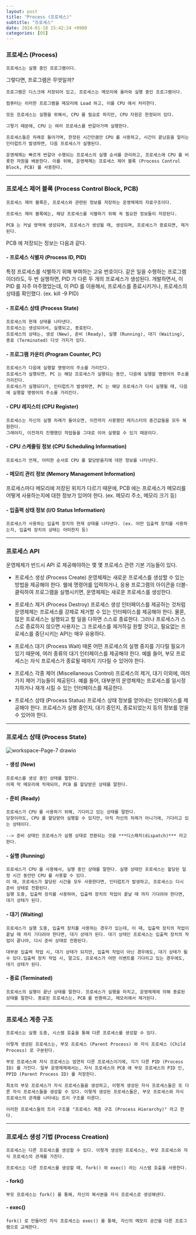 ```yaml
---
layout: post
title: "Process (프로세스)"
subtitle: "프로세스"
date: 2024-01-18 15:42:24 +0900
categories: [OS]
---
```


### 프로세스 (Process)

    프로세스는 실행 중인 프로그램이다.

그렇다면, 프로그램은 무엇일까?

    프로그램은 디스크에 저장되어 있고, 프로세스는 메모리에 올라와 실행 중인 프로그램이다.

    컴퓨터는 이러한 프로그램을 메모리에 Load 하고, 이를 CPU 에서 처리한다.

    모든 프로세스는 실행을 위해서, CPU 를 필요로 하지만, CPU 자원은 한정되어 있다.

    그렇기 때문에, CPU 는 여러 프로세스를 번갈아가며 실행한다.

    프로세스들은 차례로 돌아가며, 한정된 시간만큼만 CPU 를 사용하고, 시간이 끝났음을 알리는 인터럽트가 발생하면, 다음 프로세스가 실행된다.

    운영체제는 빠르게 번갈아 수행되는 프로세스의 실행 순서를 관리하고, 프로세스에 CPU 를 비롯한 자원을 배분한다. 이를 위해, 운영체제는 프로세스 제어 블록 (Process Control Block, PCB) 를 사용한다.

<hr>

### 프로세스 제어 블록 (Process Control Block, PCB)

    프로세스 제어 블록은, 프로세스와 관련된 정보를 저장하는 운영체제의 자료구조이다.

    프로세스 제어 블록에는, 해당 프로세스를 식별하기 위해 꼭 필요한 정보들이 저장된다.

    PCB 는 커널 영역에 생성되며, 프로세스가 생성될 때, 생성되며, 프로세스가 종료되면, 제거된다.


PCB 에 저장되는 정보는 다음과 같다.

#### - 프로세스 식별자 (Process ID, PID)

특정 프로세스를 식별하기 위해 부여하는 고유 번호이다.
같은 일을 수행하는 프로그램이더라도, 두 번 실행하면, PID 가 다른 두 개의 프로세스가 생성된다.
개발하면서, 이 PID 를 자주 마주했었는데, 이 PID 를 이용해서, 프로세스를 종료시키거나, 프로세스의 상태를 확인했다. (ex. kill -9 PID)

#### - 프로세스 상태 (Process State)

    프로세스의 현재 상태를 나타낸다.
    프로세스는 생성되어서, 실행되고, 종료된다.
    프로세스의 상태는, 생성 (New), 준비 (Ready), 실행 (Running), 대기 (Waiting), 종료 (Terminated) 다섯 가지가 있다.

#### - 프로그램 카운터 (Program Counter, PC)

    프로세스가 다음에 실행할 명령어의 주소를 가리킨다.
    프로세스가 실행되면, PC 는 해당 프로세스가 실행되는 동안, 다음에 실행할 명령어의 주소를 가리킨다.
    프로세스가 실행되다가, 인터럽트가 발생하면, PC 는 해당 프로세스가 다시 실행될 때, 다음에 실행할 명령어의 주소를 가리킨다.

#### - CPU 레지스터 (CPU Register)

    프로세스는 자신의 실행 차례가 돌아오면, 이전까지 사용했던 레지스터의 중간값들을 모두 복원한다.
    그래야지, 이전까지 진행했던 작업들을 그대로 이어 실행할 수 있기 때문이다.

#### - CPU 스케줄링 정보 (CPU Scheduling Information)

    프로세스가 언제, 어떠한 순서로 CPU 를 할당받을지에 대한 정보를 나타낸다.

#### - 메모리 관리 정보 (Memory Management Information)

프로세스마다 메모리에 저장된 위치가 다르기 때문에, PCB 에는 프로세스가 메모리를 어떻게 사용하는지에 대한 정보가 있어야 한다. (ex. 메모리 주소, 메모리 크기 등)

#### - 입출력 상태 정보 (I/O Status Information)

    프로세스가 사용하는 입출력 장치의 현재 상태를 나타낸다. (ex. 어떤 입출력 장치를 사용하는지, 입출력 장치의 상태는 어떠한지 등)

<hr>

### 프로세스 API

운영체제가 반드시 API 로 제공해야하는 몇 몇 프로세스 관련 기본 기능들이 있다.

- 프로세스 생성 (Process Create)
운영체제는 새로운 프로세스를 생성할 수 있는 방법을 제공해야 한다. 쉘에 명령어를 입력하거나, 응용 프로그램의 아이콘을 더블-클릭하여 프로그램을 실행시키면, 운영체제는 새로운 프로세스를 생성한다.

- 프로세스 제거 (Process Destroy)
프로세스 생성 인터페이스를 제공하는 것처럼 운영체제는 프로세스를 강제로 제거할 수 있는 인터페이스를 제공해야 한다. 물론, 많은 프로세스는 실행되고 할 일을 다하면 스스로 종료한다. 그러나 프로세스가 스스로 종료하지 않으면 사용자는 그 프로세스를 제거하길 원할 것이고, 필요없는 프로세스를 중단시키는 API는 매우 유용하다.

- 프로세스 대기 (Process Wait)
때론 어떤 프로세스의 실행 중지를 기다릴 필요가 있기 때문에, 여러 종류의 대기 인터페이스를 제공해야 한다. 예를 들어, 부모 프로세스는 자식 프로세스가 종료될 때까지 기다릴 수 있어야 한다.

- 프로세스 각종 제어 (Miscellaneous Control)
프로세스의 제거, 대기 이외에, 여러 가지 제어 기능들이 제공된다. 예를 들어, 대부분의 운영체제는 프로세스를 일시정지하거나 재개 시킬 수 있는 인터페이스를 제공한다.

- 프로세스 상태 (Process Status)
프로세스 상태 정보를 얻어내는 인터페이스를 제공해야 한다. 프로세스가 실행 중인지, 대기 중인지, 종료되었는지 등의 정보를 얻을 수 있어야 한다.

<hr>

### 프로세스 상태 (Process State)

![workspace-Page-7 drawio](https://github.com/shp7408/shp7408.github.io/assets/62336151/6e89302b-4ca1-46a2-82ec-94712b4d1106)

#### - 생성 (New)

    프로세스를 생성 중인 상태를 말한다.
    이제 막 메모리에 적재되어, PCB 를 할당받은 상태를 말한다.

#### - 준비 (Ready)

    프로세스가 CPU 를 사용하기 위해, 기다리고 있는 상태를 말한다.
    당장이라도, CPU 를 할당받아 실행할 수 있지만, 아직 자신의 차례가 아니기에, 기다리고 있는 상태이다.

    --> 준비 상태인 프로세스가 실행 상태로 전환되는 것을 ***디스패치(dispatch)*** 라고 한다.

#### - 실행 (Running)

    프로세스가 CPU 를 사용해서, 실행 중인 상태를 말한다. 실행 상태인 프로세스는 할당된 일정 시간 동안만 CPU 를 사용할 수 있다.
    이 때, 프로세스가 할당된 시간을 모두 사용한다면, 인터럽트가 발생하고, 프로세스는 다시 준비 상태로 전환된다.
    실행 도중, 입출력 장치를 사용하여, 입출력 장치의 작업이 끝날 때 까지 기다려야 한다면, 대기 상태가 된다.

#### - 대기 (Waiting)

    프로세스가 실행 도중, 입출력 장치를 사용하는 경우가 있는데, 이 때, 입출력 장치의 작업이 끝날 때 까지 기다려야 한다면, 대기 상태가 된다. 대기 상태인 프로세스는 입출력 장치의 작업이 끝나야, 다시 준비 상태로 전환된다.

    대부분 입출력 작업 시, 대기 상태가 되지만, 입출력 작업이 아닌 경우에도, 대기 상태가 될 수 있다.입출력 장치 작업 시, 말고도, 프로세스가 어떤 이벤트를 기다리고 있는 경우에도, 대기 상태가 된다.

#### - 종료 (Terminated)

    프로세스의 실행이 끝난 상태를 말한다. 프로세스가 실행을 마치고, 운영체제에 의해 종료된 상태를 말한다. 종료된 프로세스는, PCB 를 반환하고, 메모리에서 제거된다.

<hr>

### 프로세스 계층 구조

    프로세스는 실행 도중, 시스템 호출을 통해 다른 프로세스를 생성할 수 있다.

    이렇게 생성된 프로세스는, 부모 프로세스 (Parent Process) 와 자식 프로세스 (Child Process) 로 구분된다.

    부모 프로세스와 자식 프로세스는 엄연히 다른 프로세스이기에, 각기 다른 PID (Process ID) 를 가진다. 일부 운영체제에서는, 자식 프로세스의 PCB 에 부모 프로세스의 PID 인, PPID (Parent Process ID) 를 저장한다.

    최초의 부모 프로세스가 자식 프로세스들을 생성하고, 이렇게 생성된 자식 프로세스들은 또 다른 자식 프로세스들을 생성할 수 있다. 이렇게 생성된 프로세스들은, 부모 프로세스와 자식 프로세스의 관계를 나타내는 트리 구조를 이룬다.

    이러한 프로세스들의 트리 구조를 "프로세스 계층 구조 (Process Hierarchy)" 라고 한다.

<hr>

### 프로세스 생성 기법 (Process Creation)

    프로세스는 다른 프로세스를 생성할 수 있다. 이렇게 생성된 프로세스는, 부모 프로세스와 자식 프로세스의 관계를 가진다.

    프로세스는 다른 프로세스를 생성할 때, fork() 와 exec() 라는 시스템 호출을 사용한다.

#### - fork()

    부모 프로세스는 fork() 를 통해, 자신의 복사본을 자식 프로세스로 생성해낸다.

#### - exec()

    fork() 로 만들어진 자식 프로세스는 exec() 를 통해, 자신의 메모리 공간을 다른 프로그램으로 교체한다.